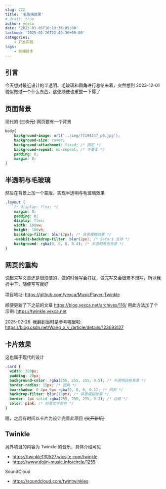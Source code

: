 ```yaml
---
slug: 212
title: '毛玻璃效果'
# draft: true
author: yexca
date: '2025-01-05T16:19:36+09:00'
lastmod: '2025-02-26T22:40:36+09:00'
categories:
    - 开发实践
tags: 
    - 前端技术
---
```


## 引言

今天想对最近设计的半透明、毛玻璃和圆角进行总结来着，突然想到 2023-12-01 貌似做过一个什么东西，这便顺便也重整一下得了

## 页面背景

现代的 ~~(二次元)~~ 网页要有一个背景

```css
body{
    background-image: url('../img/77194247_p0.jpg');
    background-size: cover;
    background-attachment: fixed; /* 固定 */
    background-repeat: no-repeat; /* 不重复 */
    padding: 0;
    margin: 0;
}
```

## 半透明与毛玻璃

然后在背景上加一个蒙版，实现半透明与毛玻璃效果

```css
.layout {
    /* display: flex; */
    margin: 0;
    padding: 0;
    display: flex;
    width: 100vw;
    height: 100vh;
    backdrop-filter: blur(2px); /* 背景模糊效果 */
    -webkit-backdrop-filter: blur(2px); /* Safari 支持 */
    background: rgba(0, 0, 0, 0.4); /* 半透明黑色背景 */
}
```

## 网页的重构

说起来写文章还是很烦恼的，做的时候写会打扰，做完写又会很累不想写，所以我折中下，随便写写就好

项目地址: <https://github.com/yexca/MusicPlayer-Twinkle>

顺便更新了下之前的文章 <https://blog.yexca.net/archives/116/> 用此方法加了个示例: <https://twinkle.yexca.net>

2025-02-26: 我翻到当时是参考哪里啦: <https://blog.csdn.net/Wang_x_y_/article/details/123693127>

## 卡片效果

这也属于现代的设计

```css
.card {
  width: 300px;
  padding: 20px;
  background-color: rgba(255, 255, 255, 0.5); /* 半透明白色背景 */
  border-radius: 15px; /* 圆角 */
  box-shadow: 0 4px 6px rgba(0, 0, 0, 0.1); /* 阴影 */
  backdrop-filter: blur(10px); /* 背景模糊效果 */
  border: 1px solid rgba(255, 255, 255, 0.3); /* 边框 */
  color: pink; /* 前景文字颜色 */
}
```

嗯，之后有时间以卡片为设计完善此项目 ~~(又开新坑)~~

## Twinkle

另外项目的内容为 Twinkle 的音乐，具体介绍可见

* <https://twinkle130527.wixsite.com/twinkle>
* <https://www.dojin-music.info/circle/1255>

SoundCloud

* <https://soundcloud.com/twintwinkles>
